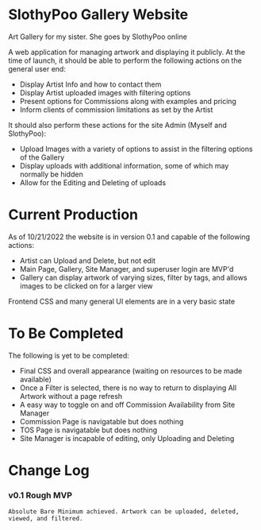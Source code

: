 # SlothyPoo Gallery Website
Art Gallery for my sister. She goes by SlothyPoo online

A web application for managing artwork and displaying it publicly. At the time of launch, it should be able to perform the following actions on the general user end:

- Display Artist Info and how to contact them
- Display Artist uploaded images with filtering options
- Present options for Commissions along with examples and pricing
- Inform clients of commission limitations as set by the Artist

It should also perform these actions for the site Admin (Myself and SlothyPoo):

- Upload Images with a variety of options to assist in the filtering options of the Gallery
- Display uploads with additional information, some of which may normally be hidden
- Allow for the Editing and Deleting of uploads

# Current Production
As of 10/21/2022 the website is in version 0.1 and capable of the following actions:

- Artist can Upload and Delete, but not edit
- Main Page, Gallery, Site Manager, and superuser login are MVP'd
- Gallery can display artwork of varying sizes, filter by tags, and allows images to be clicked on for a larger view

Frontend CSS and many general UI elements are in a very basic state

# To Be Completed
The following is yet to be completed:

- Final CSS and overall appearance (waiting on resources to be made available)
- Once a Filter is selected, there is no way to return to displaying All Artwork without a page refresh
- A easy way to toggle on and off Commission Availability from Site Manager
- Commission Page is navigatable but does nothing
- TOS Page is navigatable but does nothing
- Site Manager is incapable of editing, only Uploading and Deleting

# Change Log

### v0.1 Rough MVP
~~~
Absolute Bare Minimum achieved. Artwork can be uploaded, deleted, viewed, and filtered. 